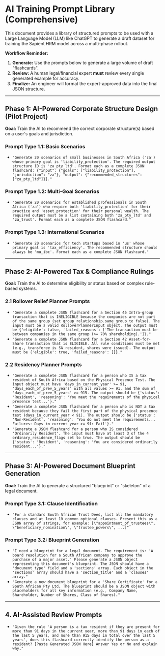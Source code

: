 # AI Training Prompt Library (Comprehensive)

This document provides a library of structured prompts to be used with a Large Language Model (LLM) like ChatGPT to generate a draft dataset for training the Sapient HRM model across a multi-phase rollout.

**Workflow Reminder:**
1.  **Generate:** Use the prompts below to generate a large volume of draft "flashcards".
2.  **Review:** A human legal/financial expert **must** review every single generated example for accuracy.
3.  **Finalize:** An engineer will format the expert-approved data into the final JSON structure.

---

## Phase 1: AI-Powered Corporate Structure Design (Pilot Project)

**Goal:** Train the AI to recommend the correct corporate structure(s) based on a user's goals and jurisdiction.

### Prompt Type 1.1: Basic Scenarios
*   `"Generate 20 scenarios of small businesses in South Africa ('za') whose primary goal is 'liability_protection'. The required output structure ID is 'za_pty_ltd'. Format each as a complete JSON flashcard: {"input": {"goals": ["liability_protection"], "jurisdiction": "za"}, "output": {"recommended_structures": ["za_pty_ltd"]}}."`

### Prompt Type 1.2: Multi-Goal Scenarios
*   `"Generate 20 scenarios for established professionals in South Africa ('za') who require both 'liability_protection' for their practice and 'asset_protection' for their personal wealth. The required output must be a list containing both 'za_pty_ltd' and 'za_trust'. Format each as a complete JSON flashcard."`

### Prompt Type 1.3: International Scenarios
*   `"Generate 20 scenarios for tech startups based in 'us' whose primary goal is 'tax_efficiency'. The recommended structure should always be 'mu_ibc'. Format each as a complete JSON flashcard."`

---

## Phase 2: AI-Powered Tax & Compliance Rulings

**Goal:** Train the AI to determine eligibility or status based on complex rule-based systems.

### 2.1 Rollover Relief Planner Prompts

*   `"Generate a complete JSON flashcard for a Section 45 Intra-group transaction that is INELIGIBLE because the companies are not part of the same group (set group_relationship.same_group to false). The input must be a valid RolloverPlannerInput object. The output must be {'eligible': false, 'failed_reasons': ['The transaction must be between companies in the same group (>= 70% shareholding).']}."`
*   `"Generate a complete JSON flashcard for a Section 42 Asset-for-Share transaction that is ELIGIBLE. All rule conditions must be met (e.g., transferee is SA resident, shares were issued). The output must be {'eligible': true, 'failed_reasons': []}."`

### 2.2 Residency Planner Prompts

*   `"Generate a complete JSON flashcard for a person who IS a tax resident of South Africa based on the Physical Presence Test. The input object must have 'days_in_current_year' >= 91, 'days_each_of_prev_5_years' with all values >= 91, and the sum of 'days_each_of_prev_5_years' >= 915. The output should be {'status': 'Resident', 'reasoning': 'You meet the requirements of the physical presence test...'}."`
*   `"Generate a complete JSON flashcard for a person who is NOT a tax resident because they fail the first part of the physical presence test (days_in_current_year < 91). The output should be {'status': 'Non-Resident', 'reasoning': 'You do not meet the requirements... Failures: Days in current year >= 91: Fail'}."`
*   `"Generate a JSON flashcard for a person who IS considered 'Ordinarily Resident'. The input must have at least 3 of the 4 ordinary_residence_flags set to true. The output should be {'status': 'Resident', 'reasoning': 'You are considered ordinarily resident...'}."`

---

## Phase 3: AI-Powered Document Blueprint Generation

**Goal:** Train the AI to generate a structured "blueprint" or "skeleton" of a legal document.

### Prompt Type 3.1: Clause Identification
*   `"For a standard South African Trust Deed, list all the mandatory clauses and at least 10 common optional clauses. Present this as a JSON array of strings, for example: [\"appointment_of_trustees\", \"beneficiary_nomination\", \"trustee_powers\", ...]"`

### Prompt Type 3.2: Blueprint Generation
*   `"I need a blueprint for a legal document. The requirement is: 'A board resolution for a South African company to approve the purchase of a major asset.' Please generate a JSON object representing this document's blueprint. The JSON should have a 'document_type' field and a 'sections' array. Each object in the 'sections' array should have a 'section_title' and a 'clauses' array."`
*   `"Generate a new document blueprint for a 'Share Certificate' for a South African Pty Ltd. The blueprint should be a JSON object with placeholders for all key information (e.g., Company Name, Shareholder, Number of Shares, Class of Shares)."`

---
## 4. AI-Assisted Review Prompts

*   `"Given the rule 'A person is a tax resident if they are present for more than 91 days in the current year, more than 91 days in each of the last 5 years, and more than 915 days in total over the last 5 years', does this flashcard correctly identify the person as a resident? [Paste Generated JSON Here] Answer Yes or No and explain why."`
